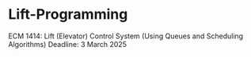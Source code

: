 # Lift-Programming
ECM 1414: Lift (Elevator) Control System (Using Queues and Scheduling Algorithms) Deadline: 3 March 2025
